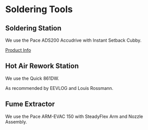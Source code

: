 # Soldering Tools

## Soldering Station

We use the Pace ADS200 Accudrive with Instant Setback Cubby.

[Product Info](https://www.paceworldwide.com/products/soldering-stations/digital-control-soldering-systems/ads200-accudrive-station-with-td200-instant-setback-cubby)

## Hot Air Rework Station

We use the Quick 861DW.

As recommended by EEVLOG and Louis Rossmann.

## Fume Extractor

We use the Pace ARM-EVAC 150 with SteadyFlex Arm and Nozzle Assembly.
